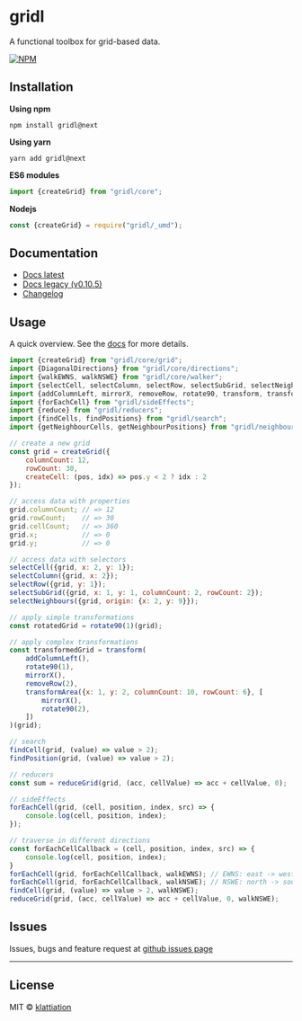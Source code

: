 # gridl

A functional toolbox for grid-based data.

[![NPM](https://img.shields.io/npm/v/gridl.svg)](https://www.npmjs.com/package/gridl)

## Installation

**Using npm**

```
npm install gridl@next
```

**Using yarn**

```
yarn add gridl@next
```

**ES6 modules**

```js
import {createGrid} from "gridl/core";
```

**Nodejs**

```js
const {createGrid} = require("gridl/_umd");
```

## Documentation

- [Docs latest](https://klattiation.github.io/gridl/gridl/latest/index.html)
- [Docs legacy (v0.10.5)](https://klattiation.github.io/gridl/gridl/0.10.5/index.html)
- [Changelog](https://github.com/klattiation/gridl/wiki/Changelog)

## Usage

A quick overview. See the [docs](https://klattiation.github.io/gridl/gridl/latest/index.html) for more details.

```js
import {createGrid} from "gridl/core/grid";
import {DiagonalDirections} from "gridl/core/directions";
import {walkEWNS, walkNSWE} from "gridl/core/walker";
import {selectCell, selectColumn, selectRow, selectSubGrid, selectNeighbours} from "gridl/core/selectors";
import {addColumnLeft, mirrorX, removeRow, rotate90, transform, transformArea} from "gridl/transformers";
import {forEachCell} from "gridl/sideEffects";
import {reduce} from "gridl/reducers";
import {findCells, findPositions} from "gridl/search";
import {getNeighbourCells, getNeighbourPositions} from "gridl/neighbours";

// create a new grid
const grid = createGrid({
    columnCount: 12,
    rowCount: 30,
    createCell: (pos, idx) => pos.y < 2 ? idx : 2
});

// access data with properties
grid.columnCount; // => 12
grid.rowCount;    // => 30
grid.cellCount;   // => 360
grid.x;           // => 0
grid.y;           // => 0

// access data with selectors
selectCell({grid, x: 2, y: 1});
selectColumn({grid, x: 2});
selectRow({grid, y: 1});
selectSubGrid({grid, x: 1, y: 1, columnCount: 2, rowCount: 2});
selectNeighbours({grid, origin: {x: 2, y: 9}});

// apply simple transformations
const rotatedGrid = rotate90(1)(grid);

// apply complex transformations
const transformedGrid = transform(
    addColumnLeft(),
    rotate90(1),
    mirrorX(),
    removeRow(2),
    transformArea({x: 1, y: 2, columnCount: 10, rowCount: 6}, [
        mirrorX(),
        rotate90(2),
    ])
)(grid);

// search
findCell(grid, (value) => value > 2);
findPosition(grid, (value) => value > 2);

// reducers
const sum = reduceGrid(grid, (acc, cellValue) => acc + cellValue, 0);

// sideEffects
forEachCell(grid, (cell, position, index, src) => {
    console.log(cell, position, index);
});

// traverse in different directions
const forEachCellCallback = (cell, position, index, src) => {
    console.log(cell, position, index);
}
forEachCell(grid, forEachCellCallback, walkEWNS); // EWNS: east -> west, north -> south
forEachCell(grid, forEachCellCallback, walkNSWE); // NSWE: north -> south, west -> east
findCell(grid, (value) => value > 2, walkNSWE);
reduceGrid(grid, (acc, cellValue) => acc + cellValue, 0, walkNSWE);
```

## Issues

Issues, bugs and feature request at [github issues page](https://github.com/klattiation/gridl/issues)

-----------------------------------------------------------------------------------------------------------

## License

MIT © [klattiation](https://github.com/klattiation)
